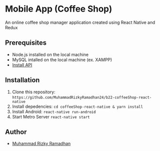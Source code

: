 # Mobile App (Coffee Shop)

An online coffee shop manager application created using React Native and Redux

## Prerequisites
- Node.js installed on the local machine
- MySQL intalled on the local machine (ex. XAMPP)
- [Install API](https://github.com/MuhammadRizkyRamadhan24/b22-backend-beginner)

## Installation
1. Clone this repository: `https://github.com/MuhammadRizkyRamadhan24/b22-coffeeShop-react-native`
2. Install depedencies:
    `cd coffeeShop-react-native & yarn install`
3. Install Android:
    `react-native run-android`
4. Start Metro Server
    `react-native start`

<!-- ## Features
- [x] CRUD
- [x] Search, Sort, Pagination
- [x] Cors
- [x] Login/Register with JWT
- [x] Password hashing
- [x] Borrow & Return Book -->

<!-- ## Showcase

<center>
  <table>
    <tr>
    <td></td>
    </tr>
  </table>
</center> -->

## Author

- [Muhammad Rizky Ramadhan](https://github.com/MuhammadRizkyRamadhan24)